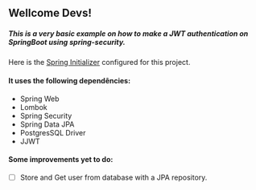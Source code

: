 ## Wellcome Devs!

##### This is a very basic example on how to make a JWT authentication on SpringBoot using spring-security.

Here is the [Spring Initializer](https://start.spring.io/#!type=gradle-project&language=java&platformVersion=2.3.5.RELEASE&packaging=jar&jvmVersion=15&groupId=com.solluna&artifactId=example&name=example&description=API%20for%20keep%20control%20over%20personal%20purchases&packageName=com.solluna.example&dependencies=web,lombok,security,data-jpa,postgresql) configured for this project.


#### It uses the following dependêncies:

- Spring Web
- Lombok
- Spring Security
- Spring Data JPA
- PostgresSQL Driver
- JJWT

#### Some improvements yet to do:

-[ ] Store and Get user from database with a JPA repository.